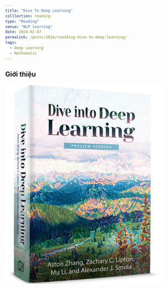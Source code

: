 ```yaml
---
title: "Dive To Deep Learning"
colllection: reading
type: "Reading"
venue: "NLP learning"
date: 2024-02-07
permalink: /posts/2024/readding-dive-to-deep-learning/
tags:
  - Deep Learning
  - Mathematic
--- 
```


<head>
    <style type="text/css">
        figure{text-align: center;}
        math{text-align: center;}
    </style>
</head>

## Giới thiệu

<p align="center">
  <img src="/images/reading/dive-to-depp-learning/front.png">
</p>

